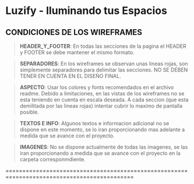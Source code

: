 Luzify - Iluminando tus Espacios
============================================================================================
## CONDICIONES DE LOS WIREFRAMES
>**HEADER_Y_FOOTER**: En todas las secciones de la pagina el HEADER y FOOTER se debe mantener el mismo formato.

>**SEPARADORES**: En los wireframes se observan unas lineas rojas, son simplemente separadores para delimitar las secciones. NO SE DEBEN TENER EN CUENTA EN EL DISEÑO FINAL.

>**ASPECTO**: Usar los colores y fonts recomendados en el archivo readme. Debido a limitaciones, en las vistas de los wireframes no se esta teniendo en cuenta en escala deseada. A cada seccion (que esta demilitada por las lineas rojas) intentar cubrir lo maximo de pantalla posible.

>**TEXTOS E INFO**: Algunos textos e informacion adicional no se dispone en este momento, se lo iran proporcionando mas adelante a medida que se avance con el proyecto.

>**IMAGENES**: No se dispone actualmente de todas las imagenes, se las iran proporcionando a medida que se avance con el proyecto en la carpeta corresponmdiente.

============================================================================================


